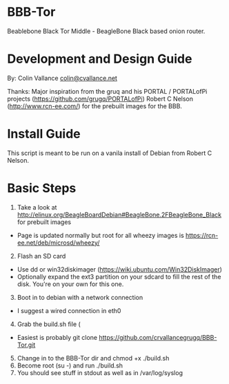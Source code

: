 BBB-Tor
==========

Beablebone Black Tor Middle - BeagleBone Black based onion router.

Development and Design Guide
=============================

By: Colin Vallance <colin@cvallance.net>

Thanks: Major inspiration from the gruq and his PORTAL / PORTALofPi projects (https://github.com/grugq/PORTALofPi)
Robert C Nelson (http://www.rcn-ee.com/) for the prebuilt images for the BBB.

Install Guide
=====

This script is meant to be run on a vanila install of Debian from Robert C Nelson.

Basic Steps
=====
1. Take a look at http://elinux.org/BeagleBoardDebian#BeagleBone.2FBeagleBone_Black for prebuilt images
  * Page is updated normally but root for all wheezy images is https://rcn-ee.net/deb/microsd/wheezy/
2. Flash an SD card
  * Use dd or win32diskimager (https://wiki.ubuntu.com/Win32DiskImager)
  * Optionally expand the ext3 partition on your sdcard to fill the rest of the disk.  You're on your own for this one.
3. Boot in to debian with a network connection 
  * I suggest a wired connection in eth0
4. Grab the build.sh file (
  * Easiest is probably git clone https://github.com/crvallancegrugq/BBB-Tor.git
5. Change in to the BBB-Tor dir and chmod +x ./build.sh
6. Become root (su -) and run ./build.sh
7. You should see stuff in stdout as well as in /var/log/syslog